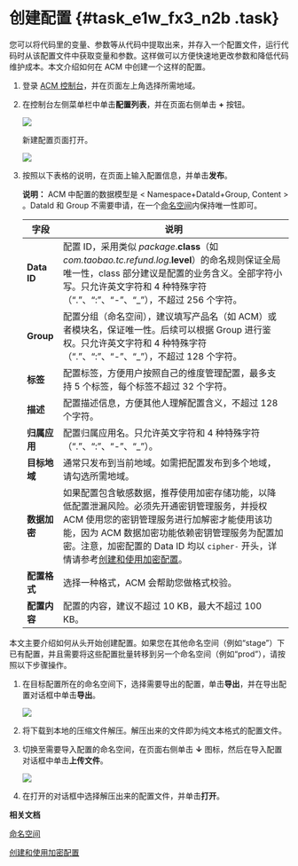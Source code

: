 # 创建配置 {#task_e1w_fx3_n2b .task}

您可以将代码里的变量、参数等从代码中提取出来，并存入一个配置文件，运行代码时从该配置文件中获取变量和参数。这样做可以方便快速地更改参数和降低代码维护成本。本文介绍如何在 ACM 中创建一个这样的配置。

1.  登录 [ACM 控制台](https://acm.console.alibabacloud.com/)，并在页面左上角选择所需地域。 
2.  在控制台左侧菜单栏中单击**配置列表**，并在页面右侧单击 **+** 按钮。 

    ![](http://aliware-images.oss-cn-hangzhou.aliyuncs.com/acms/bt_create_configuration.png)

     新建配置页面打开。

    ![](http://aliware-images.oss-cn-hangzhou.aliyuncs.com/acms/pg_create_config.png)

3.  按照以下表格的说明，在页面上输入配置信息，并单击**发布**。 

    **说明：** ACM 中配置的数据模型是 < Namespace+DataId+Group, Content \> 。DataId 和 Group 不需要申请，在一个[命名空间](intl.zh-CN/用户指南/创建命名空间.md#)内保持唯一性即可。

    |字段|说明|
    |--|--|
    |**Data ID**|配置 ID，采用类似 *package*.**class**（如*com.taobao.tc.refund.log*.**level**）的命名规则保证全局唯一性，class 部分建议是配置的业务含义。全部字符小写。只允许英文字符和 4 种特殊字符（“.”、“:”、“-”、“\_”），不超过 256 个字符。|
    |**Group**|配置分组（命名空间），建议填写产品名（如 ACM）或者模块名，保证唯一性。后续可以根据 Group 进行鉴权。只允许英文字符和 4 种特殊字符（“.”、“:”、“-”、“\_”），不超过 128 个字符。|
    |**标签**|配置标签，方便用户按照自己的维度管理配置，最多支持 5 个标签，每个标签不超过 32 个字符。|
    |**描述**|配置描述信息，方便其他人理解配置含义，不超过 128 个字符。|
    |**归属应用**|配置归属应用名。只允许英文字符和 4 种特殊字符（“.”、“:”、“-”、“\_”）。|
    |**目标地域**|通常只发布到当前地域。如需把配置发布到多个地域，请勾选所需地域。|
    |**数据加密**|如果配置包含敏感数据，推荐使用加密存储功能，以降低配置泄漏风险。必须先开通密钥管理服务，并授权 ACM 使用您的密钥管理服务进行加解密才能使用该功能，因为 ACM 数据加密功能依赖密钥管理服务为配置加密。注意，加密配置的 Data ID 均以 `cipher-` 开头，详情请参考[创建和使用加密配置](intl.zh-CN/用户指南/创建和使用加密配置.md#)。|
    |**配置格式**|选择一种格式，ACM 会帮助您做格式校验。|
    |**配置内容**|配置的内容，建议不超过 10 KB，最大不超过 100 KB。|


本文主要介绍如何从头开始创建配置。如果您在其他命名空间（例如“stage”）下已有配置，并且需要将这些配置批量转移到另一个命名空间（例如“prod”），请按照以下步骤操作。

1.  在目标配置所在的命名空间下，选择需要导出的配置，单击**导出**，并在导出配置对话框中单击**导出**。

    ![](https://aliware-images.oss-cn-hangzhou.aliyuncs.com/acms/bt_export_config.png) 

2.  将下载到本地的压缩文件解压。解压出来的文件即为纯文本格式的配置文件。

3.  切换至需要导入配置的命名空间，在页面右侧单击 **↓** 图标，然后在导入配置对话框中单击**上传文件**。

    ![](https://aliware-images.oss-cn-hangzhou.aliyuncs.com/acms/bt_import_config.png) 

4.  在打开的对话框中选择解压出来的配置文件，并单击**打开**。


**相关文档**  


[命名空间](intl.zh-CN/用户指南/创建命名空间.md#)

[创建和使用加密配置](intl.zh-CN/用户指南/创建和使用加密配置.md#)

